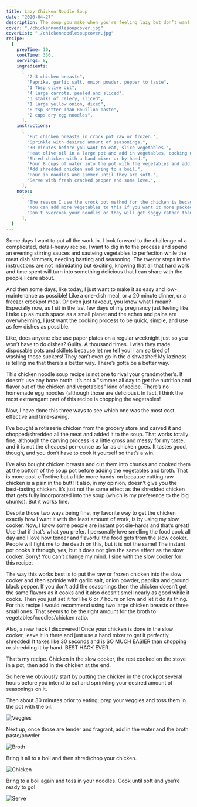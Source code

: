 ```yaml
---
title: Lazy Chicken Noodle Soup
date: "2020-04-27"
description: The soup you make when you’re feeling lazy but don’t want the taste of the canned stuff. Delicious and comforting.
cover: "./chickennoodlesoupcover.jpg"
coverList: "./chickennoodlesoupcover.jpg"
recipe:
  {
    prepTime: 10,
    cookTime: 330,
    servings: 8,
    ingredients:
      [
        "2-3 chicken breasts",
        "Paprika, garlic salt, onion powder, pepper to taste",
        "1 Tbsp olive oil",
        "4 large carrots, peeled and sliced",
        "3 stalks of celery, sliced",
        "1 large yellow onion, diced",
        "8 tsp Better Than Bouillon paste",
        "2 cups dry egg noodles",
      ],
    instructions:
      [
        "Put chicken breasts in crock pot raw or frozen.",
        "Sprinkle with desired amount of seasonings.",
        "30 minutes before you want to eat, slice vegetables.",
        "Heat olive oil in a large pot and add in vegetables, cooking until carrots are tender.",
        "Shred chicken with a hand mixer or by hand.",
        "Pour 8 cups of water into the pot with the vegetables and add the Better than Bouillon paste.",
        "Add shredded chicken and bring to a boil.",
        "Pour in noodles and simmer until they are soft.",
        "Serve with fresh cracked pepper and some love.",
      ],
    notes:
      [
        "The reason I use the crock pot method for the chicken is because I truly think it tastes the best, and you can’t beat the texture of crock pot shredded chicken.",
        "You can add more vegetables to this if you want it more packed with nutrition.",
        "Don’t overcook your noodles or they will get soggy rather than smooth.",
      ],
  }
---
```


Some days I want to put all the work in. I look forward to the challenge of a complicated, detail-heavy recipe. I want to dig in to the process and spend an evening stirring sauces and sauteing vegetables to perfection while the meat dish simmers, needing basting and seasoning. The twenty steps in the instructions are not intimidating but exciting, knowing that all that hard work and time spent will turn into something delicious that I can share with the people I care about.

And then some days, like today, I just want to make it as easy and low-maintenance as possible! Like a one-dish meal, or a 20 minute dinner, or a freezer crockpot meal. Or even just takeout, you know what I mean? Especially now, as I sit in the last few days of my pregnancy just feeling like I take up as much space as a small planet and the aches and pains are overwhelming, I just want the cooking process to be quick, simple, and use as few dishes as possible.

Like, does anyone else use paper plates on a regular weeknight just so you won’t have to do dishes? Guilty. A thousand times. I wish they made disposable pots and skillets because let me tell you! I am so tired of washing those suckers! They can’t even go in the dishwasher! My laziness is telling me that there’s a better way. There’s gotta be a better way.

This chicken noodle soup recipe is not one to rival your grandmother’s. It doesn’t use any bone broth. It’s not a "simmer all day to get the nutrition and flavor out of the chicken and vegetables" kind of recipe. There’s no homemade egg noodles (although those are delicious). In fact, I think the most extravagant part of this recipe is chopping the vegetables!

Now, I have done this three ways to see which one was the most cost effective and time-saving.

I’ve bought a rotisserie chicken from the grocery store and carved it and chopped/shredded all the meat and added it to the soup. That works totally fine, although the carving process is a little gross and messy for my taste, and it is not the cheapest per-ounce as far as chicken goes. It tastes good, though, and you don’t have to cook it yourself so that’s a win.

I’ve also bought chicken breasts and cut them into chunks and cooked them at the bottom of the soup pot before adding the vegetables and broth. That is more cost-effective but a little more hands-on because cutting raw chicken is a pain in the butt! It also, in my opinion, doesn’t give you the best-tasting chicken. It’s just not the same effect as the shredded chicken that gets fully incorporated into the soup (which is my preference to the big chunks). But it works fine.

Despite those two ways being fine, my favorite way to get the chicken exactly how I want it with the least amount of work, is by using my slow cooker. Now, I know some people are instant pot die-hards and that’s great! Use that if that’s what you prefer. I personally love smelling the food cook all day and I love how tender and flavorful the food gets from the slow cooker. People will fight me to the death on this, but it is not the same! The instant pot cooks it through, yes, but it does not give the same effect as the slow cooker. Sorry! You can’t change my mind. I side with the slow cooker for this recipe.

The way this works best is to put the raw or frozen chicken into the slow cooker and then sprinkle with garlic salt, onion powder, paprika and ground black pepper. If you don’t add the seasonings then the chicken doesn’t get the same flavors as it cooks and it also doesn’t smell nearly as good while it cooks. Then you just set it for like 6 or 7 hours on low and let it do its thing. For this recipe I would recommend using two large chicken breasts or three small ones. That seems to be the right amount for the broth to vegetables/noodles/chicken ratio.

Also, a new hack I discovered! Once your chicken is done in the slow cooker, leave it in there and just use a hand mixer to get it perfectly shredded! It takes like 30 seconds and is SO MUCH EASIER than chopping or shredding it by hand. BEST HACK EVER.

That’s my recipe. Chicken in the slow cooker, the rest cooked on the stove in a pot, then add in the chicken at the end.

So here we obviously start by putting the chicken in the crockpot several hours before you intend to eat and sprinkling your desired amount of seasonings on it.

Then about 30 minutes prior to eating, prep your veggies and toss them in the pot with the oil.

![Veggies](./chickennoodlesoupveg.jpg)

Next up, once those are tender and fragrant, add in the water and the broth paste/powder.

![Broth](./broth.jpg)

Bring it all to a boil and then shred/chop your chicken.

![Chicken](./chickennoodlesoupchicken2.jpg)

Bring to a boil again and toss in your noodles. Cook until soft and you’re ready to go!

![Serve](./chickennoodlesoupserve2.jpg)
